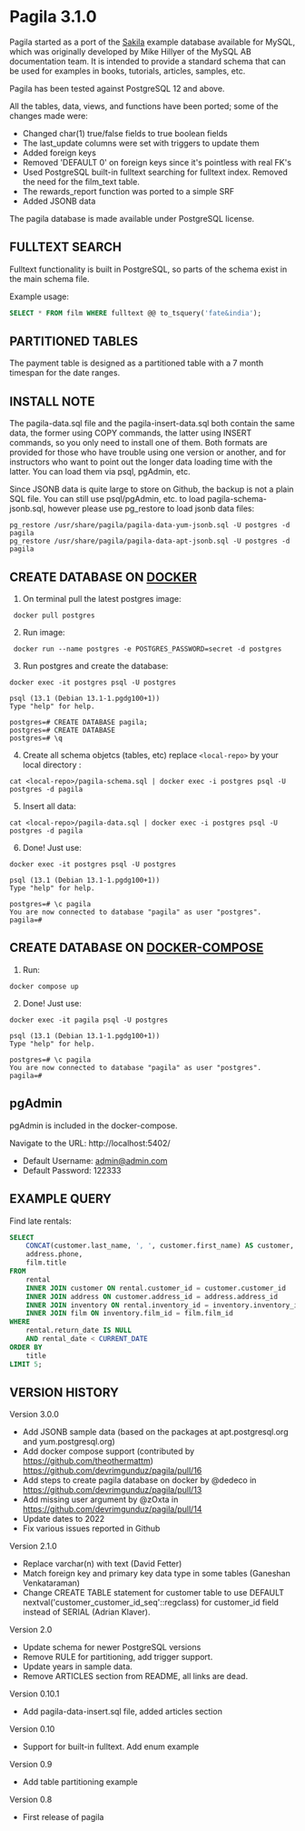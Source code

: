 # Pagila 3.1.0

Pagila started as a port of the [Sakila](https://dev.mysql.com/doc/sakila/en/) example database available for MySQL, which was
originally developed by Mike Hillyer of the MySQL AB documentation team. It
is intended to provide a standard schema that can be used for examples in
books, tutorials, articles, samples, etc.

Pagila has been tested against PostgreSQL 12 and above.

All the tables, data, views, and functions have been ported; some of the
changes made were:

- Changed char(1) true/false fields to true boolean fields
- The last_update columns were set with triggers to update them
- Added foreign keys
- Removed 'DEFAULT 0' on foreign keys since it's pointless with real FK's
- Used PostgreSQL built-in fulltext searching for fulltext index.
  Removed the need for the film_text table.
- The rewards_report function was ported to a simple SRF
- Added JSONB data

The pagila database is made available under PostgreSQL license.

## FULLTEXT SEARCH

Fulltext functionality is built in PostgreSQL, so parts of the schema exist
in the main schema file.

Example usage:
```sql
SELECT * FROM film WHERE fulltext @@ to_tsquery('fate&india');
```

## PARTITIONED TABLES

The payment table is designed as a partitioned table with a 7 month timespan
for the date ranges.

## INSTALL NOTE

The pagila-data.sql file and the pagila-insert-data.sql both contain the same
data, the former using COPY commands, the latter using INSERT commands, so you
only need to install one of them. Both formats are provided for those who have
trouble using one version or another, and for instructors who want to point out
the longer data loading time with the latter. You can load them via psql, pgAdmin, etc.

Since JSONB data is quite large to store on Github, the backup is not a plain SQL
file. You can still use psql/pgAdmin, etc. to load pagila-schema-jsonb.sql, however
please use pg_restore to load jsonb data files:

```
pg_restore /usr/share/pagila/pagila-data-yum-jsonb.sql -U postgres -d pagila
pg_restore /usr/share/pagila/pagila-data-apt-jsonb.sql -U postgres -d pagila
```

## CREATE DATABASE ON [DOCKER](https://docs.docker.com/)

1. On terminal pull the latest postgres image:

```
 docker pull postgres
```

2. Run image:

```
 docker run --name postgres -e POSTGRES_PASSWORD=secret -d postgres
```

3. Run postgres and create the database:

```
docker exec -it postgres psql -U postgres
```

```
psql (13.1 (Debian 13.1-1.pgdg100+1))
Type "help" for help.

postgres=# CREATE DATABASE pagila;
postgres=# CREATE DATABASE
postgres=# \q
```

4. Create all schema objetcs (tables, etc) replace `<local-repo>` by your local directory :

```
cat <local-repo>/pagila-schema.sql | docker exec -i postgres psql -U postgres -d pagila
```

5. Insert all data:

```
cat <local-repo>/pagila-data.sql | docker exec -i postgres psql -U postgres -d pagila
```

6. Done! Just use:

```
docker exec -it postgres psql -U postgres
```

````
psql (13.1 (Debian 13.1-1.pgdg100+1))
Type "help" for help.

postgres=# \c pagila
You are now connected to database "pagila" as user "postgres".
pagila=#
````

## CREATE DATABASE ON [DOCKER-COMPOSE](https://docs.docker.com/compose/)

1. Run:

```
docker compose up
```

2. Done! Just use:

```
docker exec -it pagila psql -U postgres
```

```
psql (13.1 (Debian 13.1-1.pgdg100+1))
Type "help" for help.

postgres=# \c pagila
You are now connected to database "pagila" as user "postgres".
pagila=#
```

## pgAdmin
pgAdmin is included in the docker-compose.

Navigate to the URL: http://localhost:5402/
- Default Username: admin@admin.com
- Default Password: 122333

## EXAMPLE QUERY

Find late rentals:

```sql
SELECT
	CONCAT(customer.last_name, ', ', customer.first_name) AS customer,
	address.phone,
	film.title
FROM
	rental
	INNER JOIN customer ON rental.customer_id = customer.customer_id
	INNER JOIN address ON customer.address_id = address.address_id
	INNER JOIN inventory ON rental.inventory_id = inventory.inventory_id
	INNER JOIN film ON inventory.film_id = film.film_id
WHERE
	rental.return_date IS NULL
	AND rental_date < CURRENT_DATE
ORDER BY
	title
LIMIT 5;
```



## VERSION HISTORY

Version 3.0.0

- Add JSONB sample data (based on the packages at apt.postgresql.org and yum.postgresql.org)
- Add docker compose support (contributed by https://github.com/theothermattm) https://github.com/devrimgunduz/pagila/pull/16
- Add steps to create pagila database on docker by @dedeco in https://github.com/devrimgunduz/pagila/pull/13
- Add missing user argument by @zOxta in https://github.com/devrimgunduz/pagila/pull/14
- Update dates to 2022
- Fix various issues reported in Github

Version 2.1.0

- Replace varchar(n) with text (David Fetter)
- Match foreign key and primary key data type in some tables (Ganeshan Venkataraman)
- Change CREATE TABLE statement for customer table to use
  DEFAULT nextval('customer_customer_id_seq'::regclass) for customer_id
  field instead of SERIAL (Adrian Klaver).

Version 2.0

- Update schema for newer PostgreSQL versions
- Remove RULE for partitioning, add trigger support.
- Update years in sample data.
- Remove ARTICLES section from README, all links are dead.

Version 0.10.1

- Add pagila-data-insert.sql file, added articles section

Version 0.10

- Support for built-in fulltext. Add enum example

Version 0.9

- Add table partitioning example

Version 0.8

- First release of pagila
